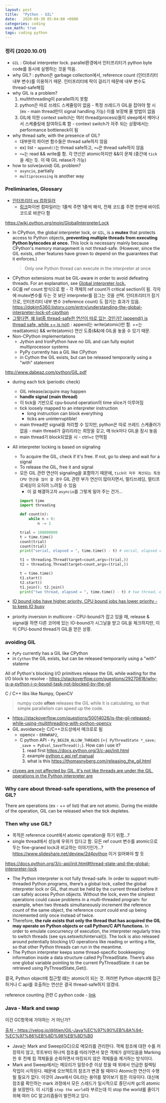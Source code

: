 ```yaml
---
layout: post
title:  "Python - GIL"
date:   2020-09-30 05:04:00 +0900
categories: coding
use_math: true
tags: coding python
---
```


### 정리 (2020.10.01)
* `GIL` : Global interpreter lock. parallel환경에서 인터프리터가 python byte code를 동시에 실행하는 것을 막음. 
* why GIL? : python은 garbage collection에서, reference count (인터프리터 내부 변수)를 이용하기 때문. 인터프리터에 락이 걸리기 때문에 내부 변수도 thread-safe해짐
* why GIL is a problem?
  1. mulththreading이 parallel하지 못함
  2. python은 따로 쓰레드 스케쥴링이 없음 - 특정 쓰레드가 GIL을 잡아야 할 시 (ex - main thread만이 signal handling 가능) 이를 보장해 줄 방법이 없음
  3. GIL에 의한 context switch는 여러 thread(process)들이 sleep에서 께어나서 스케쥴링에 참여하도록 함 - context switch가 자주 되는 상황에서는 performance bottleneck이 됨
* why thread safe, with the presence of GIL?
  * 대부분의 파이썬 함수들은 thread safe하지 않음
  * ex) list - `append()`는 thread safe하고, `+=`은 thread safe하지 않음
  * `+=`는 read && write를 함. 각 연산은 atomic하지만 &&이 문제 (중간에 `tick`을 세는 듯. 이 때 GIL relase가 가능)
* how to solve(avoid) GIL problem?
  - `asyncio`, partially
  - `multiprocessing` is another way


### Preliminaries, Glossary
- <a href="https://jins-dev.tistory.com/entry/Compiler-%EC%99%80-Interpreter-%EC%9D%98-%EA%B0%9C%EB%85%90%EA%B3%BC-%EC%B0%A8%EC%9D%B4%EC%A0%90" target="_blank">인터프리터 vs 컴파일러</a>
  - <a href="https://stackoverflow.com/questions/39313677/how-does-python-interpreter-run-the-code-line-by-line-in-the-following-code" target="_blank">링크</a>파이썬 컴파일러는 1줄씩 주면 1줄씩 해석, 전체 코드를 주면 한번에 바이트코드로 바꾼다 함

<a href="https://wiki.python.org/moin/GlobalInterpreterLock" target="_blank">https://wiki.python.org/moin/GlobalInterpreterLock</a>
* In CPython, the global interpreter lock, or `GIL`, is a __mutex__ that protects access to Python objects, __preventing multiple threads from executing Python bytecodes at once.__ This lock is necessary mainly because CPython's memory management is not thread-safe. (However, since the GIL exists, other features have grown to depend on the guarantees that it enforces.)  
  > Only one Python thread can execute in the interpreter at once
* CPython extensions must be GIL-aware in order to avoid defeating threads. For an explanation, see <a href="https://docs.python.org/3/c-api/init.html#thread-state-and-the-global-interpreter-lock" target="_blank">Global interpreter lock.</a>
* GC를 ref count 방식으로 함 - 각 객체의 ref count가 critical section이 됨. 각자에 mutex변수를 두는 것 보단 interpreter를 잠그는 것을 선택. 인터프리터가 잠기므로, 인터프리터 내부 변수 (reference count) 도 잠기는 효과가 있음. <a href="https://dgkim5360.tistory.com/entry/understanding-the-global-interpreter-lock-of-cpython" target="_blank">https://dgkim5360.tistory.com/entry/understanding-the-global-interpreter-lock-of-cpython</a>
* <a href="https://stackoverflow.com/questions/6319207/are-lists-thread-safe" target="_blank">그렇다면, 왜 list중 thread-safe한 연산이 따로 있는 것인가? (append() is thread safe, while += is not)</a> : append는 write(atomic)만 함. +=는 read(atomic) && write(atomic) 연산 도중(&&)에 GIL을 놓을 수 있기 때문. 
* Non-CPython implementations
  * Jython and IronPython have no GIL and can fully exploit multiprocessor systems
  * PyPy currently has a GIL like CPython
  * in Cython the GIL exists, but can be released temporarily using a "with" statement


<a href="http://www.dabeaz.com/python/GIL.pdf" target="_blank">http://www.dabeaz.com/python/GIL.pdf</a>
* during each tick (periodic check)
  * GIL release/acquire may happen
  * __handle signal (main thread)__
  * 이 tick을 기반으로 cpu-bound operation의 time slice가 이루어짐
  * tick loosely mapped to an interpreter instruction
    * long instruction can block everything
    * ticks are uninterruptible!
  * main thread만 signal을 처리할 수 있지만, python은 따로 쓰레드 스케쥴러가 없음 - main thread가 걸리리라는 희망을 갖고, 매 tick마다 GIL을 잠시 놓음
  * main thread가 block되었을 시 - ctrl+c 안먹힘
* All interpreter locking is based on signaling
  * To acquire the GIL, check if it's free. If not, go to sleep and wait for a signal
  * To release the GIL, free it and signal
  * 모든 GIL 관련 연산이 signaling을 포함하기 때문에, `tick이 자주 계산되는 특정 CPU 연산을 많이 할 경우` GIL 관련 부가 연산이 많아지면서, 멀티쓰레딩, 멀티프로세싱이 오히려 느려질 수 있음
    * 이 걸 해결하고자 `asyncio`를 그렇게 밀어 주는 건가...  
    ```python
    import time
    import threading

    def count(n):
        while n > 0:
            n -= 1

    trial = 100000000
    t = time.time()
    count(trial)
    count(trial)
    print("serial, elapsed = ", time.time() - t) # serial, elapsed =  8.761561632156372

    t1 = threading.Thread(target=count,args=(trial,))
    t2 = threading.Thread(target=count,args=(trial,))

    t = time.time()
    t1.start()
    t2.start()
    t1.join(); t2.join()
    print("two thread, elapsed = ", time.time() - t) # two thread, elapsed =  8.967807292938232
    ```

* <a href="https://web.stanford.edu/~ouster/cgi-bin/cs140-winter13/lecture.php?topic=scheduling" target="_blank">IO bound jobs have higher priority, CPU bound jobs has lower priority - to keep IO busy</a>
* priority inversion in multicore - CPU-bound가 잡고 있을 때, release & signal을 하면 다른 코어에 있는 IO-bound가 시그날을 받고 GIL을 체크하지만, 이미 CPU-bound thread가 GIL을 얻은 상황.


### avoiding GIL
* `PyPy` currently has a GIL like CPython
* in `Cython` the GIL exists, but can be released temporarily using a "with" stateme


All of Python's blocking I/O primitives release the GIL while waiting for the I/O block to resolve - <a href="https://stackoverflow.com/questions/29270818/why-is-a-python-i-o-bound-task-not-blocked-by-the-gil" target="_blank">https://stackoverflow.com/questions/29270818/why-is-a-python-i-o-bound-task-not-blocked-by-the-gil</a>


C / C++ libs like Numpy, OpenCV  
> numpy code __often__ releases the GIL while it is calculating, so that simple parallelism can speed up the code.
- https://stackoverflow.com/questions/50014026/is-the-gil-released-while-using-multithreading-with-python-opencv
- GIL avoidance는 C/C++코드상에서 매크로로 됨
  - opencv - `ERRWRAP2`, 
  - C python API - `Py_BEGIN_ALLOW_THREADS` (=`{ PyThreadState *_save; _save = PyEval_SaveThread();`). How can i use it?
    1. read first <a href="https://docs.python.org/3/c-api/init.html" target="_blank">https://docs.python.org/3/c-api/init.html</a>
    2. example <a href="https://docs.python.org/2.0/api/threads.html" target="_blank">python c api ref manual</a>
    3. what is this <a href="https://thomasnyberg.com/releasing_the_gil.html" target="_blank">https://thomasnyberg.com/releasing_the_gil.html</a>


* <a href="https://stackoverflow.com/questions/36194285/is-the-thread-created-by-ctypes-also-under-gil-in-python" target="_blank">ctypes are not affected by GIL. It's not like threads are under the GIL, operations in the Python interpreter are</a>



### Why care about thread-safe operations, with the presence of GIL?
There are operations (ex - += of list) that are not atomic. During the middle of the operation, GIL can be released when the tick depletes.


### Then why use GIL?
- 목적은 reference count에서 atomic operation을 하기 위함...? 
- single thread에서 성능에 우위가 있다고 함. 모든 ref count 변수를 atomic으로 두는 fine-graned lock과 비교하는 이야기인가...? <a href="https://www.slideshare.net/deview/2d4python" target="_blank">https://www.slideshare.net/deview/2d4python</a> 이거 읽어봐야 할 듯

<a href="https://docs.python.org/3/c-api/init.html#thread-state-and-the-global-interpreter-lock" target="_blank">https://docs.python.org/3/c-api/init.html#thread-state-and-the-global-interpreter-lock</a>
* The Python interpreter is not fully thread-safe. In order to support multi-threaded Python programs, there’s a global lock, called the global interpreter lock or GIL, that must be held by the current thread before it can safely access Python objects. Without the lock, even the simplest operations could cause problems in a multi-threaded program: for example, when two threads simultaneously increment the reference count of the same object, the reference count could end up being incremented only once instead of twice.  
* Therefore, __the rule exists that only the thread that has acquired the GIL may operate on Python objects or call Python/C API functions.__ In order to emulate concurrency of execution, the interpreter regularly tries to switch threads (see sys.setswitchinterval()). The lock is also released around potentially blocking I/O operations like reading or writing a file, so that other Python threads can run in the meantime.
* The Python interpreter keeps some thread-specific bookkeeping information inside a data structure called PyThreadState. There’s also one global variable pointing to the current PyThreadState: it can be retrieved using PyThreadState_Get().

결국, Python object에 접근할 떄는 atomic이 되는 것. 여러번 Python object에 접근하거나 C api를 호출하는 연산은 결국 thread-safe하지 않겠네.

reference counting 관련 C python code - <a href="https://dgkim5360.tistory.com/entry/understanding-the-global-interpreter-lock-of-cpython" target="_blank">link</a>

### Java - Mark and swap
이건 GC항목에 가야하는 거 아닌가?

<a href="https://velog.io/@litien/GIL-Java%EC%97%90%EB%8A%94-%EC%97%86%EB%8D%98%EB%8D%B0" target="_blank">출처 - https://velog.io/@litien/GIL-Java%EC%97%90%EB%8A%94-%EC%97%86%EB%8D%98%EB%8D%B0</a>
* Java는 Mark and Sweep(GC)으로 메모리를 관리한다. 객체 참조에 대한 수를 저장하지 않고, 루트부터 하나씩 참조를 따라가면서 찾은 객체가 살아있음을 Marking 한 후 전체 힙 객체들을 순회하면서 마킹되지 않은 객체들을 제거하는 방식이다.
* Mark and Sweep에서는 메모리가 일정수준 이상 찼을 때 위에서 언급한 컬렉팅 작업이 시작된다. 때문에 오브젝트의 참조가 변경 될 때마다 Atomic한 연산이 수행 될 필요가 없다. 이것이 Java에서 GIL라는 용어를 찾아보기 힘든 이유이다. 대신에 참조를 확인하는 mark 과정에서 모든 스레드가 일시적으로 중단시켜 gc의 atomic을 보장한다. 이 시기를 `stop the world`라 부르는데 이 stop the world를 줄이기 위해 여러 GC 알고리즘들이 발전하고 있다.